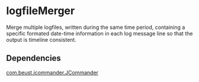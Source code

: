 # logfileMerger
Merge multiple logfiles, written during the same time period, containing a specific formated date-time information in each log message line so that the output is timeline consistent.

## Dependencies
[com.beust.jcommander.JCommander](https://github.com/cbeust/jcommander)
